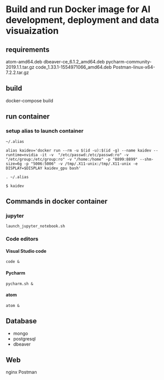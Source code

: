 # Build and run Docker image for AI development, deployment and data visuaization

## requirements
atom-amd64.deb
dbeaver-ce_6.1.2_amd64.deb
pycharm-community-2019.1.1.tar.gz
code_1.33.1-1554971066_amd64.deb
Postman-linux-x64-7.2.2.tar.gz

## build

docker-compose build

## run container

### setup alias to launch container

`~/.alias`
```
alias kaidev='docker run --rm -u $(id -u):$(id -g) --name kaidev --runtime=nvidia -it -v  "/etc/passwd:/etc/passwd:ro" -v  "/etc/group:/etc/group:ro" -v "/home:/home" -p "8899:8899" --shm-size=6g -p "5006:5006" -v /tmp/.X11-unix:/tmp/.X11-unix -e DISPLAY=$DISPLAY kaidev_gpu bash'
```

`. ~/.alias`

`$ kaidev`

## Commands in docker container

### jupyter

`launch_jupyter_notebook.sh`

### Code editors

#### Visual Studio code

`code &`

#### Pycharm

`pycharm.sh &`

#### atom

`atom &`

## Database

* mongo
* postgresql
* dbeaver

## Web
nginx
Postman 

